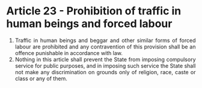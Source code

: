 # Article 23 - Prohibition of traffic in human beings and forced labour

1.	<div style="text-align: justify">Traffic in human beings and beggar and other similar forms of forced labour are prohibited and any contravention of this provision shall be an offence punishable in accordance with law.</div>
2.	<div style="text-align: justify">Nothing in this article shall prevent the State from imposing compulsory service for public purposes, and in imposing such service the State shall not make any discrimination on grounds only of religion, race, caste or class or any of them.</div>
